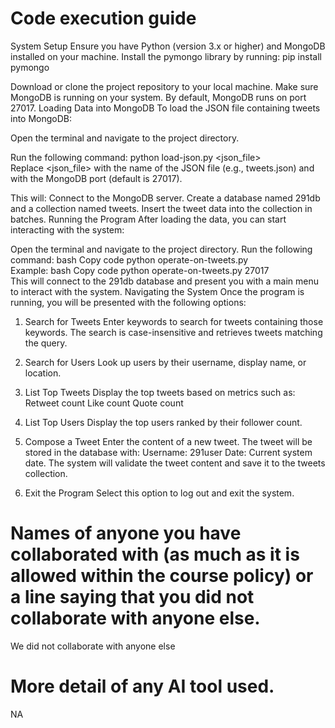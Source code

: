 

# Code execution guide
System Setup
Ensure you have Python (version 3.x or higher) and MongoDB installed on your machine.
Install the pymongo library by running:
pip install pymongo  

Download or clone the project repository to your local machine.
Make sure MongoDB is running on your system. By default, MongoDB runs on port 27017.
Loading Data into MongoDB
To load the JSON file containing tweets into MongoDB:

Open the terminal and navigate to the project directory.

Run the following command:
python load-json.py <json_file> <port>  
Replace <json_file> with the name of the JSON file (e.g., tweets.json) and <port> with the MongoDB port (default is 27017).


This will:
Connect to the MongoDB server.
Create a database named 291db and a collection named tweets.
Insert the tweet data into the collection in batches.
Running the Program
After loading the data, you can start interacting with the system:

Open the terminal and navigate to the project directory.
Run the following command:
bash
Copy code
python operate-on-tweets.py <port>  
Example:
bash
Copy code
python operate-on-tweets.py 27017  
This will connect to the 291db database and present you with a main menu to interact with the system.
Navigating the System
Once the program is running, you will be presented with the following options:

1. Search for Tweets
Enter keywords to search for tweets containing those keywords.
The search is case-insensitive and retrieves tweets matching the query.

2. Search for Users
Look up users by their username, display name, or location.

3. List Top Tweets
Display the top tweets based on metrics such as:
Retweet count
Like count
Quote count

4. List Top Users
Display the top users ranked by their follower count.

5. Compose a Tweet
Enter the content of a new tweet.
The tweet will be stored in the database with:
Username: 291user
Date: Current system date.
The system will validate the tweet content and save it to the tweets collection.

6. Exit the Program
Select this option to log out and exit the system.

# Names of anyone you have collaborated with (as much as it is allowed within the course policy) or a line saying that you did not collaborate with anyone else.  
We did not collaborate with anyone else

# More detail of any AI tool used.
NA
